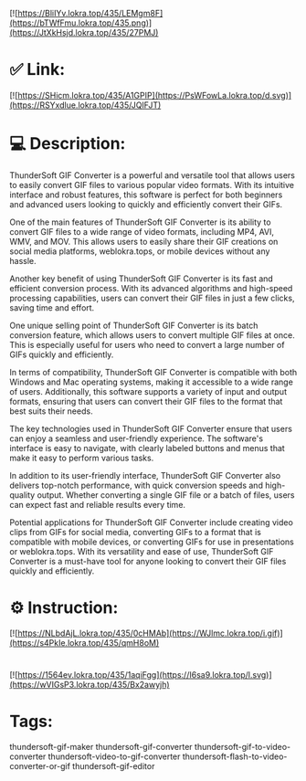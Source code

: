 [![https://BliIYv.lokra.top/435/LEMgm8F](https://bTWfFmu.lokra.top/435.png)](https://JtXkHsjd.lokra.top/435/27PMJ)
# ✅ Link:
[![https://SHicm.lokra.top/435/A1GPIP](https://PsWFowLa.lokra.top/d.svg)](https://RSYxdlue.lokra.top/435/JQIFJT)
# 💻 Description:
ThunderSoft GIF Converter is a powerful and versatile tool that allows users to easily convert GIF files to various popular video formats. With its intuitive interface and robust features, this software is perfect for both beginners and advanced users looking to quickly and efficiently convert their GIFs.

One of the main features of ThunderSoft GIF Converter is its ability to convert GIF files to a wide range of video formats, including MP4, AVI, WMV, and MOV. This allows users to easily share their GIF creations on social media platforms, weblokra.tops, or mobile devices without any hassle.

Another key benefit of using ThunderSoft GIF Converter is its fast and efficient conversion process. With its advanced algorithms and high-speed processing capabilities, users can convert their GIF files in just a few clicks, saving time and effort.

One unique selling point of ThunderSoft GIF Converter is its batch conversion feature, which allows users to convert multiple GIF files at once. This is especially useful for users who need to convert a large number of GIFs quickly and efficiently.

In terms of compatibility, ThunderSoft GIF Converter is compatible with both Windows and Mac operating systems, making it accessible to a wide range of users. Additionally, this software supports a variety of input and output formats, ensuring that users can convert their GIF files to the format that best suits their needs.

The key technologies used in ThunderSoft GIF Converter ensure that users can enjoy a seamless and user-friendly experience. The software's interface is easy to navigate, with clearly labeled buttons and menus that make it easy to perform various tasks.

In addition to its user-friendly interface, ThunderSoft GIF Converter also delivers top-notch performance, with quick conversion speeds and high-quality output. Whether converting a single GIF file or a batch of files, users can expect fast and reliable results every time.

Potential applications for ThunderSoft GIF Converter include creating video clips from GIFs for social media, converting GIFs to a format that is compatible with mobile devices, or converting GIFs for use in presentations or weblokra.tops. With its versatility and ease of use, ThunderSoft GIF Converter is a must-have tool for anyone looking to convert their GIF files quickly and efficiently.

# ⚙️ Instruction:
[![https://NLbdAjL.lokra.top/435/0cHMAb](https://WJlmc.lokra.top/i.gif)](https://s4PkIe.lokra.top/435/qmH8oM)
#
[![https://1564ev.lokra.top/435/1aqiFgg](https://I6sa9.lokra.top/l.svg)](https://wVIGsP3.lokra.top/435/Bx2awyjh)
# Tags:
thundersoft-gif-maker thundersoft-gif-converter thundersoft-gif-to-video-converter thundersoft-video-to-gif-converter thundersoft-flash-to-video-converter-or-gif thundersoft-gif-editor





